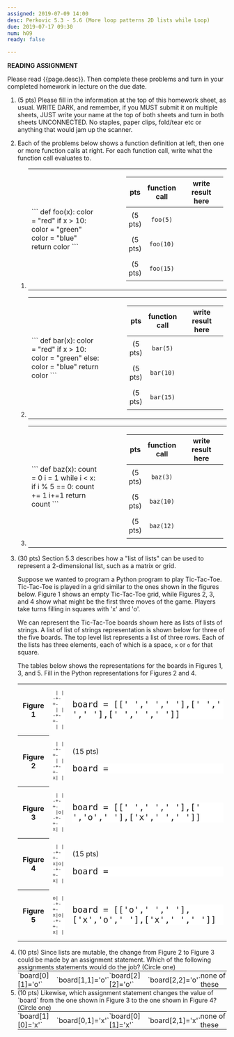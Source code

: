 ```yaml
---
assigned: 2019-07-09 14:00
desc: Perkovic 5.3 - 5.6 (More loop patterns 2D lists while Loop)
due: 2019-07-17 09:30
num: h09
ready: false

---
```


<b>READING ASSIGNMENT</b>

Please read {{page.desc}}. Then complete these problems and turn in your completed homework in lecture on the due date.


<style>


div.function-def pre {
  margin-right: 1em;
}

div.function-def {
  margin-right: 1em; padding-right: 1em;
}

div.function-calls {
 margin-left: 1em;
}

div.function-calls * td {
  padding: 0.5em 1.5pt 0.5em 1.5pt;
  text-align: center;
}

div.function-calls * td:last-of-type {
   width: 15em; 
}


</style>

<ol>

<li style="margin-bottom:0em;"><p> (5 pts) Please fill in the information at the top of this homework sheet, as usual. WRITE DARK, and remember, if you MUST submit it on multiple sheets, JUST write your name at the top of both sheets and turn in both sheets UNCONNECTED. No staples, paper clips, fold/tear etc or anything that would jam up the scanner.</p>
</li>

<li markdown="1"> Each of the problems below shows a function definition at left, then one or more function calls at right.  For each function call, write what the function call evaluates to.

<ol>

<li> 

<table class="functions">
<tr>
<td>
<div class="function-def" markdown="1">
```
def foo(x):
   color = "red"
   if x > 10:
      color = "green"
   color = "blue"
   return color
```
</div>
</td>

<td>
<div class="function-calls" markdown="1" style="float:none;">

|pts| function call | <span class="wide">write result here</span> |
|---| -------------|---|
|(5 pts) | `foo(5)`  | |
|(5 pts) | `foo(10)` | |
|(5 pts) | `foo(15)` | |

</div>
</td>
</tr>
</table>

</li>

<li> 

<table class="functions">
<tr>
<td>
<div class="function-def" markdown="1">
```
def bar(x):
   color = "red"
   if x > 10:
      color = "green"
   else:
      color = "blue"
   return color
```
</div>
</td>

<td>
<div class="function-calls" markdown="1" style="float:none;">

|pts| function call | <span class="wide">write result here</span> |
|---| -------------|---|
|(5 pts) | `bar(5)`  | |
|(5 pts) | `bar(10)` | |
|(5 pts) | `bar(15)` | |

</div>
</td>
</tr>
</table>

</li>



<li> 

<table class="functions">
<tr>
<td>
<div class="function-def" markdown="1">
```
def baz(x):
   count = 0
   i = 1
   while i < x: 
      if i % 5 == 0:
         count += 1
      i+=1
   return count
```
</div>
</td>

<td>
<div class="function-calls" markdown="1" style="float:none;">

|pts| function call | <span class="wide">write result here</span> |
|---| -------------|---|
|(5 pts) | `baz(3)`  | |
|(5 pts) | `baz(10)` | |
|(5 pts) | `baz(12)` | |

</div>
</td>
</tr>
</table>

</li>


</ol>


<div class="pagebreak">
</div>

</li>


<li markdown="1"> (30 pts) Section 5.3 describes how a "list of lists" can be used to represent a 2-dimensional list, such as a matrix or grid.

Suppose we wanted to program a Python program to play Tic-Tac-Toe.   Tic-Tac-Toe is played in a grid similar to the ones shown in the figures below.  Figure 1 shows an empty Tic-Tac-Toe grid, while Figures 2, 3, and 4 show what might be the first three moves of the game.  Players take turns filling in squares with 'x' and 'o'.

We can represent the Tic-Tac-Toe boards shown here as lists of lists of strings.  A list of list of strings representation is shown below for three of the five boards.  The top level list represents a list of three rows.  Each of the lists has three elements, each of which is a space, `x` or `o` for that square.

The tables below shows the representations for the boards in Figures 1, 3, and 5.
Fill in the Python representations for Figures 2 and 4.

<style>
table.ttt * td pre { font-size: 144%; border: none; background-color: #fff; }

table.ttt * td:first-of-type pre  { font-size: 80%; background-color: #fff; }

</style>


<table class="ttt">

<tr>
<th>Figure 1</th>
<td markdown="1">

```
 | |
-+-+-
 | |
-+-+-
 | | 
```

</td>
<td markdown="1">

```
board = [[' ',' ',' '],[' ',' ',' '],[' ',' ',' ']]
```

</td>

</tr>

<tr>
<th>Figure 2</th>
<td markdown="1">

```
 | |
-+-+-
 | |
-+-+-
x| | 
```

</td>
<td markdown="1">

(15 pts)

```
board = 
```

</td>

</tr>


<tr>
<th>Figure 3</th>
<td markdown="1">

```
 | |
-+-+-
 |o|
-+-+-
x| | 
```

</td>
<td markdown="1">

```
board = [[' ',' ',' '],[' ','o',' '],['x',' ',' ']]
```

</td>
</tr>

<tr>
<th>Figure 4</th>
<td markdown="1">

```
 | |
-+-+-
x|o|
-+-+-
x| | 
```

</td>
<td markdown="1">

(15 pts)

```
board = 
```

</td>

</tr>



<tr>
<th>Figure 5</th>
<td markdown="1">

```
o| |
-+-+-
x|o|
-+-+-
x| | 
```

</td>
<td markdown="1">

```
board = [['o',' ',' '],['x','o',' '],['x',' ',' ']]
```

</td>

</tr>


</table>


</li>


<li style="margin-bottom:0em;" markdown="1"> (10 pts) Since lists are mutable, the change from Figure 2 to Figure 3 could be made by an assignment statement.  Which of the following assignments statements would do the job? (Circle one)

<style>
table.circleOne { border: none; width: 100%; padding: 0px; margin: 0px;}
table.circleOne * td { border: none; padding: 0px; margin: 0px; }
</style>

<table class="circleOne">
<tr>

<td markdown="1">
`board[0][1]='o'`
</td>
<td markdown="1">
`board[1,1]='o'`
</td>
<td markdown="1">
`board[2][2]='o'`
</td>
<td markdown="1">
`board[2,2]='o'`
</td>
<td>none of these</td>

</tr>
</table>

</li>

<li style="margin-bottom:0em;" markdown="1"> (10 pts) Likewise, which assignment statement
changes the value of `board` from the one shown in Figure 3 to the one shown in Figure 4?
(Circle one)

<table class="circleOne">
<tr>

<td markdown="1">
`board[1][0]='x'`
</td>
<td markdown="1">
`board[0,1]='x'`
</td>
<td markdown="1">
`board[0][1]='x'`
</td>
<td markdown="1">
`board[2,1]='x'`
</td>
<td>none of these</td>

</tr>
</table>

</li>


</ol>